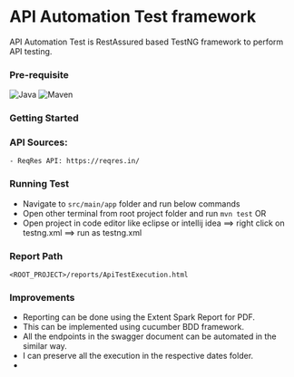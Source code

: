 # API Automation Test framework
API Automation Test is RestAssured based TestNG framework to perform API testing.

### Pre-requisite
![Java](https://img.shields.io/badge/-Java%20JDK-%23007396?logo=java&logoColor=black&)
![Maven](https://img.shields.io/badge/-Maven-C71A36.svg?logo=Apache&logoColor=white)


### Getting Started

### API Sources:
    - ReqRes API: https://reqres.in/

### Running Test
- Navigate to `src/main/app` folder and run below commands
- Open other terminal from root project folder and run `mvn test`  OR
- Open project in code editor like eclipse or intellij idea ==> right click on testng.xml ==> run as testng.xml

### Report Path
```
<ROOT_PROJECT>/reports/ApiTestExecution.html
```

### Improvements
- Reporting can be done using the Extent Spark Report for PDF.
- This can be implemented using cucumber BDD framework.
- All the endpoints in the swagger document can be automated in the similar way.
- I can preserve all the execution in the respective dates folder.
-


